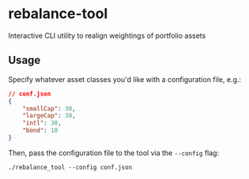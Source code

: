 # rebalance-tool
Interactive CLI utility to realign weightings of portfolio assets

## Usage
Specify whatever asset classes you'd like with a configuration file, e.g.:
```json
// conf.json
{
    "smallCap": 30,
    "largeCap": 30,
    "intl": 30,
    "bond": 10
}
```
Then, pass the configuration file to the tool via the `--config` flag:
```console
./rebalance_tool --config conf.json
```

